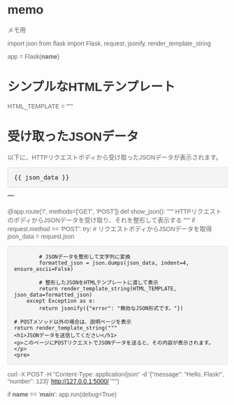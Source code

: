 # memo
メモ用


import json
from flask import Flask, request, jsonify, render_template_string

app = Flask(__name__)

# シンプルなHTMLテンプレート
HTML_TEMPLATE = """
<!DOCTYPE html>
<html lang="ja">
<head>
    <meta charset="UTF-8">
    <title>JSON Display</title>
    <style>
        body { font-family: sans-serif; margin: 2em; }
        pre { background: #f4f4f4; padding: 1em; border: 1px solid #ddd; border-radius: 4px; overflow-x: auto; }
        h1 { color: #333; }
        p { color: #666; }
    </style>
</head>
<body>
    <h1>受け取ったJSONデータ</h1>
    <p>以下に、HTTPリクエストボディから受け取ったJSONデータが表示されます。</p>
    <pre>{{ json_data }}</pre>
</body>
</html>
"""

@app.route('/', methods=['GET', 'POST'])
def show_json():
    """
    HTTPリクエストのボディからJSONデータを受け取り、それを整形して表示する
    """
    if request.method == 'POST':
        try:
            # リクエストボディからJSONデータを取得
            json_data = request.json
            
            # JSONデータを整形して文字列に変換
            formatted_json = json.dumps(json_data, indent=4, ensure_ascii=False)
            
            # 整形したJSONをHTMLテンプレートに渡して表示
            return render_template_string(HTML_TEMPLATE, json_data=formatted_json)
        except Exception as e:
            return jsonify({"error": "無効なJSON形式です。"})
    
    # POSTメソッド以外の場合は、説明ページを表示
    return render_template_string("""
    <h1>JSONデータを送信してください</h1>
    <p>このページにPOSTリクエストでJSONデータを送ると、その内容が表示されます。</p>
    <pre>
curl -X POST -H "Content-Type: application/json" -d '{"message": "Hello, Flask!", "number": 123}' http://127.0.0.1:5000/
    </pre>
    """)

if __name__ == '__main__':
    app.run(debug=True)
